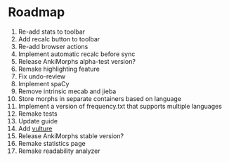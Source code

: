 # Roadmap

1. Re-add stats to toolbar
2. Add recalc button to toolbar
3. Re-add browser actions
4. Implement automatic recalc before sync
5. Release AnkiMorphs alpha-test version?
6. Remake highlighting feature
7. Fix undo-review
8. Implement spaCy
9. Remove intrinsic mecab and jieba
10. Store morphs in separate containers based on language
11. Implement a version of frequency.txt that supports multiple languages
12. Remake tests
13. Update guide
14. Add [vulture](https://github.com/jendrikseipp/vulture)
15. Release AnkiMorphs stable version?
16. Remake statistics page
17. Remake readability analyzer



